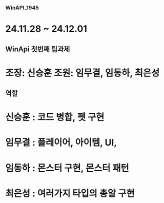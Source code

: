 ### WinAPI_1945
# 24.11.28 ~ 24.12.01

## WinApi 첫번째 팀과제
# 조장: 신승훈 조원: 임무결, 임동하, 최은성

## 역할
# 신승훈 : 코드 병합, 펫 구현

# 임무결 : 플레이어, 아이템, UI,

# 임동하 : 몬스터 구현, 몬스터 패턴

# 최은성 : 여러가지 타입의 총알 구현
